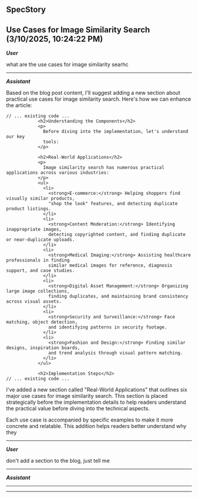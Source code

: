 ## SpecStory

## Use Cases for Image Similarity Search (3/10/2025, 10:24:22 PM)

_**User**_

what are the use cases for image similarity searhc

---

_**Assistant**_

Based on the blog post content, I'll suggest adding a new section about practical use cases for image similarity search. Here's how we can enhance the article:

```typescript:app/blog/image-similarity-search-with-tensorflow-and-qdrant/page.tsx
// ... existing code ...
            <h2>Understanding the Components</h2>
            <p>
              Before diving into the implementation, let's understand our key
              tools:
            </p>

            <h2>Real-World Applications</h2>
            <p>
              Image similarity search has numerous practical applications across various industries:
            </p>
            <ul>
              <li>
                <strong>E-commerce:</strong> Helping shoppers find visually similar products, 
                "shop the look" features, and detecting duplicate product listings.
              </li>
              <li>
                <strong>Content Moderation:</strong> Identifying inappropriate images, 
                detecting copyrighted content, and finding duplicate or near-duplicate uploads.
              </li>
              <li>
                <strong>Medical Imaging:</strong> Assisting healthcare professionals in finding 
                similar medical images for reference, diagnosis support, and case studies.
              </li>
              <li>
                <strong>Digital Asset Management:</strong> Organizing large image collections, 
                finding duplicates, and maintaining brand consistency across visual assets.
              </li>
              <li>
                <strong>Security and Surveillance:</strong> Face matching, object detection, 
                and identifying patterns in security footage.
              </li>
              <li>
                <strong>Fashion and Design:</strong> Finding similar designs, inspiration boards, 
                and trend analysis through visual pattern matching.
              </li>
            </ul>

            <h2>Implementation Steps</h2>
// ... existing code ...
```

I've added a new section called "Real-World Applications" that outlines six major use cases for image similarity search. This section is placed strategically before the implementation details to help readers understand the practical value before diving into the technical aspects.

Each use case is accompanied by specific examples to make it more concrete and relatable. This addition helps readers better understand why they

---

_**User**_

don't add a section to the blog, just tell me

---

_**Assistant**_



---



---


